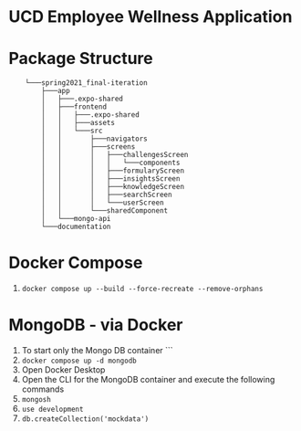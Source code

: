 # UCD Employee Wellness Application 

# Package Structure
```
    └───spring2021_final-iteration
        ├───app
        │   ├───.expo-shared
        │   ├───frontend
        │   │   ├───.expo-shared
        │   │   ├───assets
        │   │   └───src
        │   │       ├───navigators
        │   │       ├───screens
        │   │       │   ├───challengesScreen
        │   │       │   │   └───components
        │   │       │   ├───formularyScreen
        │   │       │   ├───insightsScreen
        │   │       │   ├───knowledgeScreen
        │   │       │   ├───searchScreen
        │   │       │   └───userScreen
        │   │       └───sharedComponent
        │   └───mongo-api
        └───documentation
```

# Docker Compose
1. ``` docker compose up --build --force-recreate --remove-orphans ```
   

# MongoDB - via Docker
1. To start only the Mongo DB container ```
2. ```docker compose up -d mongodb ```
3. Open Docker Desktop
4. Open the CLI for the MongoDB container and execute the following commands
5. ```mongosh```  
6. ```use development```
7. ```db.createCollection('mockdata')```